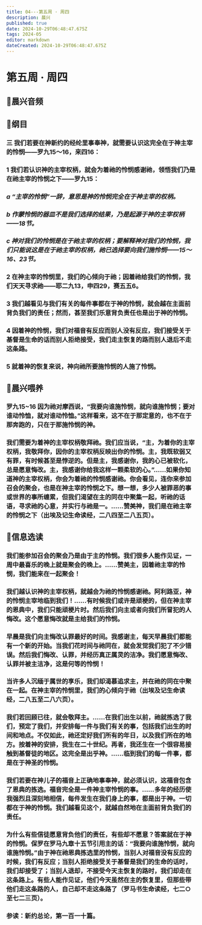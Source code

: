 ```yaml
---
title: 04---第五周 · 周四
description: 晨兴
published: true
date: 2024-10-29T06:48:47.675Z
tags: 2024-05
editor: markdown
dateCreated: 2024-10-29T06:48:47.675Z
---
```


# 第五周 · 周四

## 🎵晨兴音频

## 📖纲目

### 三   我们若要在神新约的经纶里事奉神，就需要认识这完全在于神主宰的怜悯——罗九15～16，来四16：

### 1   我们若认识神的主宰权柄，就会为着祂的怜悯感谢祂，领悟我们乃是在祂主宰的怜悯之下——罗九15：

### *a   “主宰的怜悯”一辞，意思是神的怜悯完全在于神主宰的权柄。*

### *b   作蒙怜悯的器皿不是我们选择的结果，乃是起源于神的主宰权柄——18节。*

### *c   神对我们的怜悯是在于祂主宰的权柄；要解释神对我们的怜悯，我们只能说这是在于祂主宰的权柄，祂已选择要向我们施怜悯——15～16、23节。*

### 2   在神主宰的怜悯里，我们的心倾向于祂；因着祂给我们的怜悯，我们天天寻求祂——耶二九13，申四29，赛五五6。

### 3   我们越看见与我们有关的每件事都在于神的怜悯，就会越在主面前背负我们的责任；然而，甚至我们乐意背负责任也是出于神的怜悯。

### 4   因着神的怜悯，我们对福音有反应而别人没有反应，我们接受关于基督是生命的话而别人拒绝接受，我们走主恢复的路而别人退后不走这条路。

### 5   就着神的恢复来说，神向祂所要施怜悯的人施了怜悯。

## 📖晨兴喂养

### 罗九15~16    因为祂对摩西说，“我要向谁施怜悯，就向谁施怜悯；要对谁动怜恤，就对谁动怜恤。”这样看来，这不在于那定意的，也不在于那奔跑的，只在于那施怜悯的神。

### 我们需要为着神的主宰权柄敬拜祂。我们应当说，“主，为着你的主宰权柄，我敬拜你，因你的主宰权柄反映出你的怜悯。主，我既软弱又有罪，有时候甚至是悖逆的。但是主，我感谢你，我的心已被软化，总是愿意悔改。主，我感谢你给我这样一颗柔软的心。”……如果你知道神的主宰权柄，你会为着祂的怜悯感谢祂。你会看见，连你来参加召会的聚会，也是在神主宰的怜悯之下。想一想，多少人被罪恶的事或世界的事所缠累，但我们渴望在主的同在中聚集一起，听祂的话语，寻求祂的心意，并实行与祂是一。……赞美神，我们是在祂主宰的怜悯之下（出埃及记生命读经，二八四至二八五页）。

## 📖信息选读

### 我们能参加召会的聚会乃是由于主的怜悯。我们很多人能作见证，一周中最喜乐的晚上就是聚会的晚上。……赞美主，因着祂主宰的怜悯，我们能来在一起聚会！

### 我们越认识神的主宰权柄，就越会为祂的怜悯感谢祂。阿利路亚，神的怜悯主宰地临到我们！……有时候我们或许是顽梗的，但在神主宰的恩典中，我们只能顽梗片时。然后我们向主或者向我们所冒犯的人悔改。这个愿意悔改就是主给我们的怜悯。

### 早晨是我们向主悔改认罪最好的时间。我感谢主，每天早晨我们都能有一个新的开始。当我们花时间与祂同在，就会发觉我们犯了不少错误。然后我们悔改、认罪，并经历真正属灵的洁净。我们愿意悔改、认罪并被主洁净，这是何等的怜悯！

### 当许多人沉缅于属世的享乐，我们却渴慕追求主，并在祂的同在中聚在一起。在神主宰的怜悯里，我们的心倾向于祂（出埃及记生命读经，二八五至二八六页）。

### 我们若回顾已往，就会敬拜主。……在我们出生以前，祂就拣选了我们，预定了我们，并安排每一件与我们有关的事，包括我们出生的时间和地点。不仅如此，祂还定好我们所有的年日，以及我们所在的地方。按着神的安排，我生在二十世纪。再者，我还生在一个很容易接触到基督徒的地区。这完全是出乎神。……临到我们的每一件事，都是在于神圣的怜悯。

### 我们若要在神儿子的福音上正确地事奉神，就必须认识，这福音包含了恩典的拣选。福音完全是一件神主宰怜悯的事。……多年的经历使我强烈且深刻地相信，每件发生在我们身上的事，都是出于神。一切都在于神的怜悯。我们越看见这个，就越自然地在主面前背负我们的责任。

### 为什么有些信徒愿意背负他们的责任，有些却不愿意？答案就在于神的怜悯。保罗在罗马九章十五节引用主的话：“我要向谁施怜悯，就向谁施怜悯。”由于神在祂恩典拣选里的怜悯，当别人对福音没有反应的时候，我们有反应；当别人拒绝接受关于基督是我们的生命的话时，我们却接受了；当别人退却，不接受今天主恢复的路时，我们却走在这条路上。有些人能作见证，他们今天虽然在主的恢复里，但那些带他们走这条路的人，自己却不走这条路了（罗马书生命读经，七二○至七二三页）。

### 参读：新约总论，第一百一十篇。

<!-- Google tag (gtag.js) -->
<script async src="https://www.googletagmanager.com/gtag/js?id=G-1P8709Z16T"></script>
<script>
  window.dataLayer = window.dataLayer || [];
  function gtag(){dataLayer.push(arguments);}
  gtag('js', new Date());

  gtag('config', 'G-1P8709Z16T');
</script>